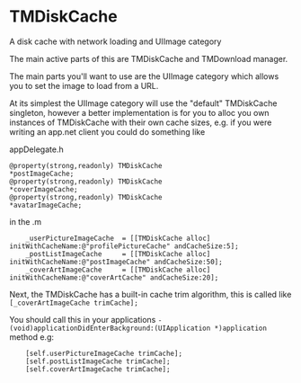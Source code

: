 TMDiskCache
===========

A disk cache with network loading and UIImage category

The main active parts of this are TMDiskCache and TMDownload manager.

The main parts you'll want to use are the UIImage category which allows you to set the image to load from a URL.

At its simplest the UIImage category will use the "default" TMDiskCache singleton, however a better implementation is for you to alloc you own instances of TMDiskCache with their own cache sizes, e.g. if you were writing an app.net client you could do something like 

appDelegate.h
```
@property(strong,readonly) TMDiskCache							*postImageCache;
@property(strong,readonly) TMDiskCache							*coverImageCache;
@property(strong,readonly) TMDiskCache							*avatarImageCache;

```

in the .m 

```
	_userPictureImageCache	= [[TMDiskCache alloc] initWithCacheName:@"profilePictureCache" andCacheSize:5];
    _postListImageCache		= [[TMDiskCache alloc] initWithCacheName:@"postImageCache" andCacheSize:50];
	_coverArtImageCache		= [[TMDiskCache alloc] initWithCacheName:@"coverArtCache" andCacheSize:20];
```

Next, the TMDiskCache has a built-in cache trim algorithm, this is called like ```[_coverArtImageCache trimCache];```

You should call this in your applications ```- (void)applicationDidEnterBackground:(UIApplication *)application``` method e.g:
```
	[self.userPictureImageCache trimCache];
	[self.postListImageCache trimCache];
	[self.coverArtImageCache trimCache];
```


